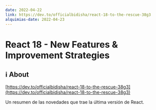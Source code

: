 ```yaml
---
date: 2022-04-22
link: https://dev.to/officialbidisha/react-18-to-the-rescue-38g3
alquimias-date: 2022-04-23
---
```


# React 18 - New Features & Improvement Strategies

## ℹ️ About

[https://dev.to/officialbidisha/react-18-to-the-rescue-38g3](https://dev.to/officialbidisha/react-18-to-the-rescue-38g3)

Un resumen de las novedades que trae la última versión de React.

